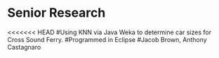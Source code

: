 # Senior Research
<<<<<<< HEAD
#Using KNN via Java Weka to determine car sizes for Cross Sound Ferry.
#Programmed in Eclipse
#Jacob Brown, Anthony Castagnaro

